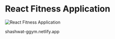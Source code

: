 # React Fitness Application

![React Fitness Application](https://i.ibb.co/Yt9spGc/image.png)

shashwat-ggym.netlify.app

